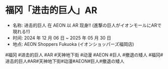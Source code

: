 # 福冈「进击的巨人」AR

- 名称: 进击的巨人 在 AEON 以 AR 现身!! (進撃の巨人がイオンモールにARで現れる!!)
- 时间: 2024 年 12 月 06 日 ~ 2025 年 05 月 30 日
- 地点: AEON Shoppers Fukuoka (イオンショッパーズ福岡店)

#福冈 #进击的巨人 #AR #天神地下街 #动漫 #AEON #巨人 #撤退の矮人
#福冈#进击的巨人#AR#天神地下街#动漫#AEON#巨人#撤退の矮人
